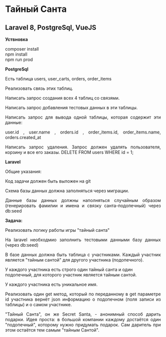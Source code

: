 <p align="center"><h1>Тайный Санта</h1></p>
<p align="center"><h2>Laravel 8, PostgreSql, VueJS</h2></p>
<p align="justify"><strong>Уствновка</strong></p>
<p align="justify">
composer install<br/>
npm install<br/>
npm run prod
</p>
<p align="justify"><strong>PostgreSql</strong></p>
<p align="justify">Есть таблица users, user_carts, orders, order_items</p>

<p align="justify">Реализовать связь этих таблиц.</p>

<p align="justify">Написать запрос создания всех 4 таблиц со связями.</p>

<p align="justify">Написать запрос добавления тестовых данных в эти таблицы.</p>

<p align="justify">Написать запрос для вывода одной таблицы, которая содержит эти данные:</p>

<p align="justify">user.id , user.name , orders.id , order_items.id, order_items.name, orders.created_at</p>

<p align="justify">Написать запрос удаления. Запрос должен удалять пользователя, корзину и все его заказы. DELETE FROM users WHERE id = 1;</p>

<p align="justify"><strong>Laravel</strong></p></p>
<p align="justify">Общие указания:</p>

<p align="justify">Код задачи должен быть выложен на git</p>

<p align="justify">Схема базы данных должна заполняться через миграции.</p>

<p align="justify">Данные базы данных должны наполняться случайным образом (генерировать фамилии и имена и связку санта-подопечный) через db:seed</p>

<p align="justify"><strong>Задача:</strong></p>
<p align="justify">Реализовать логику работы игры "тайный санта"</p>
<p align="justify">На laravel необходмио заполнить тестовыми данными базу данных (через db:seed)</p>
<p align="justify">В базе данных должна быть таблица с участниками. Каждый участник является "тайным сантой" для другого участника (подопечного).</p>
У каждого участника есть строго один тайный санта и один подопечный, для которого участник является тайным сантой.</p>
<p align="justify">У каждого участника есть уникальное имя.</p>
<p align="justify">Реализовать один get метод, который по переданному в get параметре id участника вернёт json информацию о подопечном (поля записи из таблицы) и о самом участнике.</p>

<p align="justify">"Тайный Санта", он же Secret Santa, - анонимный способ дарить подарки. Идея проста: в большой компании каждому достаётся один "подопечный", которому нужно придумать подарок. Сам даритель при этом остаётся тем самым "тайным Сантой".</p>
